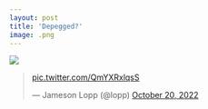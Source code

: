 ```yaml
---
layout: post
title: 'Depegged?'
image: .png
---
```


![]({{site.url}}/assets/img/.png)
<blockquote class="twitter-tweet"><p lang="zxx" dir="ltr"><a href="https://t.co/QmYXRxlqsS">pic.twitter.com/QmYXRxlqsS</a></p>&mdash; Jameson Lopp (@lopp) <a href="https://twitter.com/lopp/status/1582928430022086656?ref_src=twsrc%5Etfw">October 20, 2022</a></blockquote> <script async src="https://platform.twitter.com/widgets.js" charset="utf-8"></script>